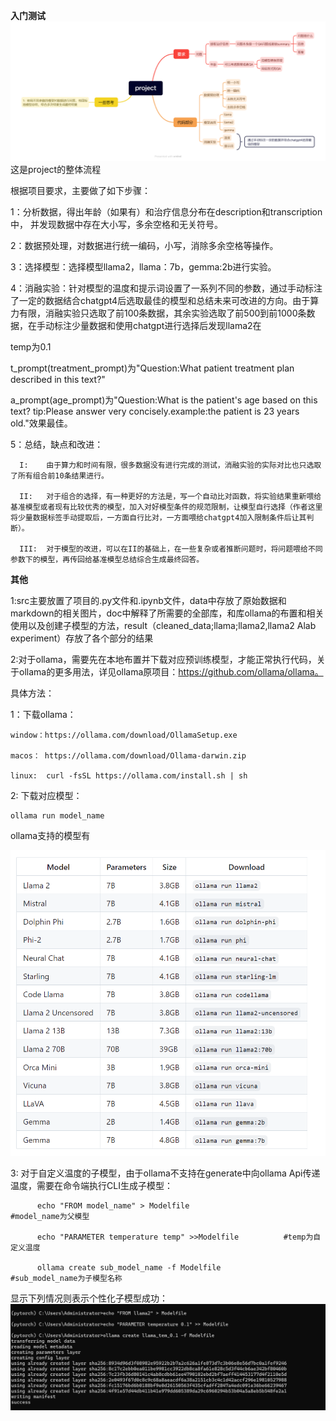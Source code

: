 **入门测试**
![这是project的整体流程](doc/image/guide_line.png)
这是project的整体流程

根据项目要求，主要做了如下步骤：

  1：分析数据，得出年龄（如果有）和治疗信息分布在description和transcription中， 并发现数据中存在大小写，多余空格和无关符号。
  
  2：数据预处理，对数据进行统一编码，小写，消除多余空格等操作。
  
  3：选择模型：选择模型llama2，llama：7b，gemma:2b进行实验。
  
  4：消融实验：针对模型的温度和提示词设置了一系列不同的参数，通过手动标注了一定的数据结合chatgpt4后选取最佳的模型和总结未来可改进的方向。由于算力有限，消融实验只选取了前100条数据，其余实验选取了前500到前1000条数据，在手动标注少量数据和使用chatgpt进行选择后发现llama2在
  
  temp为0.1
  
  t_prompt(treatment_prompt)为"Question:What patient treatment plan described in this text?"
  
  a_prompt(age_prompt)为"Question:What is the patient's age based on this text? tip:Please answer very concisely.example:the patient is 23 years old."效果最佳。
  
  5：总结，缺点和改进：

      I:    由于算力和时间有限，很多数据没有进行完成的测试，消融实验的实际对比也只选取了所有组合前10条结果进行。
      
      II:   对于组合的选择，有一种更好的方法是，写一个自动比对函数，将实验结果重新喂给基准模型或者现有比较优秀的模型，加入对好模型条件的规范限制，让模型自行选择（作者这里将少量数据标签手动提取后，一方面自行比对，一方面喂给chatgpt4加入限制条件后让其判断）。

      III:  对于模型的改进，可以在II的基础上，在一些复杂或者推断问题时，将问题喂给不同参数下的模型，再传回给基准模型总结综合生成最终回答。




**其他**


1:src主要放置了项目的.py文件和.ipynb文件，data中存放了原始数据和markdown的相关图片，doc中解释了所需要的全部库，和库ollama的布置和相关使用以及创建子模型的方法，result（cleaned_data;llama;llama2,llama2 Alab experiment）存放了各个部分的结果


2:对于ollama，需要先在本地布置并下载对应预训练模型，才能正常执行代码，关于ollama的更多用法，详见ollama原项目：https://github.com/ollama/ollama。
  
  具体方法：
  
  1：下载ollama：
    
    window：https://ollama.com/download/OllamaSetup.exe
    
    macos： https://ollama.com/download/Ollama-darwin.zip
   
    linux:  curl -fsSL https://ollama.com/install.sh | sh

  2: 下载对应模型：
    
    ollama run model_name

  ollama支持的模型有

  ![](doc/image/model.png)

  3: 对于自定义温度的子模型，由于ollama不支持在generate中向ollama Api传递温度，需要在命令端执行CLI生成子模型：

          
          echo "FROM model_name" > Modelfile                     #model_name为父模型
          
          echo "PARAMETER temperature temp" >>Modelfile          #temp为自定义温度
          
          ollama create sub_model_name -f Modelfile              #sub_model_name为子模型名称

  显示下列情况则表示个性化子模型成功：
  ![](doc/image/create_sub_model.png)
